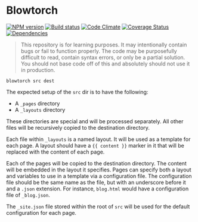 # Blowtorch

[![NPM version][npm-image]][npm-url] [![Build status][travis-image]][travis-url] [![Code Climate][codeclimate-image]][codeclimate-url] [![Coverage Status][coverage-image]][coverage-url] [![Dependencies][david-image]][david-url]

> This repository is for learning purposes. It may intentionally contain bugs or
fail to function properly. The code may be purposefully difficult to read,
contain syntax errors, or only be a partial solution. You should not base code
off of this and absolutely should not use it in production.

```
blowtorch src dest
```

The expected setup of the `src` dir is to have the following:

 - A `_pages` directory
 - A `_layouts` directory

These directories are special and will be processed separately. All other files
will be recursively copied to the destination directory.

Each file within `_layouts` is a named layout. It will be used as a template for
each page. A layout should have a `{{ content }}` marker in it that will be
replaced with the content of each page.

Each of the pages will be copied to the destination directory. The content will
be embedded in the layout it specifies. Pages can specify both a layout and
variables to use in a template via a configuration file. The configuration file
should be the same name as the file, but with an underscore before it and a
`.json` extension. For instance, `blog.html` would have a configuration file of
`_blog.json`.

The `_site.json` file stored within the root of `src` will be used for the
default configuration for each page.

[travis-url]: http://travis-ci.org/wbyoung/jsi-blowtorch
[travis-image]: https://secure.travis-ci.org/wbyoung/jsi-blowtorch.png?branch=master
[npm-url]: https://npmjs.org/package/blowtorch
[npm-image]: https://badge.fury.io/js/blowtorch.png
[codeclimate-image]: https://codeclimate.com/github/wbyoung/jsi-blowtorch.png
[codeclimate-url]: https://codeclimate.com/github/wbyoung/jsi-blowtorch
[coverage-image]: https://coveralls.io/repos/wbyoung/jsi-blowtorch/badge.png
[coverage-url]: https://coveralls.io/r/wbyoung/jsi-blowtorch
[david-image]: https://david-dm.org/wbyoung/jsi-blowtorch.png?theme=shields.io
[david-url]: https://david-dm.org/wbyoung/jsi-blowtorch

